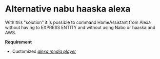 # Alternative nabu haaska alexa

With this "solution" it is possible to command HomeAssistant from Alexa without having to EXPRESS ENTITY and without using Nabo or haaska and AWS.

**Requirement**
- Customized <i>[alexa media player](https://github.com/custom-components/alexa_media_player)</i> 


